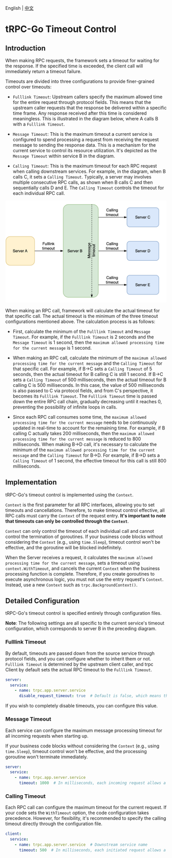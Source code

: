 English | [中文](timeout_control.zh_CN.md)

# tRPC-Go Timeout Control

## Introduction

When making RPC requests, the framework sets a timeout for waiting for the response. If the specified time is exceeded, the client call will immediately return a timeout failure.

Timeouts are divided into three configurations to provide finer-grained control over timeouts:

- `Fulllink Timeout`: Upstream callers specify the maximum allowed time for the entire request through protocol fields. This means that the upstream caller requests that the response be delivered within a specific time frame. Any response received after this time is considered meaningless. This is illustrated in the diagram below, where A calls B with a `Fulllink Timeout`.

- `Message Timeout`: This is the maximum timeout a current service is configured to spend processing a request from receiving the request message to sending the response data. This is a mechanism for the current service to control its resource utilization. It's depicted as the `Message Timeout` within service B in the diagram.

- `Calling Timeout`: This is the maximum timeout for each RPC request when calling downstream services. For example, in the diagram, when B calls C, it sets a `Calling Timeout`. Typically, a server may involves multiple consecutive RPC calls, as shown when B calls C and then sequentially calls D and E. The `Calling Timeout` controls the timeout for each individual RPC call.

![ 'timeout_control.png'](/.resources_without_git_lfs/user_guide/timeout_control/timeout_control.png)

When making an RPC call, framework will calculate the actual timeout for that specific call. The actual timeout is the minimum of the three timeout configurations mentioned above. The calculation process is as follows:

- First, calculate the minimum of the `Fulllink Timeout` and `Message Timeout`. For example, if the `Fulllink Timeout` is 2 seconds and the `Message Timeout` is 1 second, then the `maximum allowed processing time for the current message` is 1 second.

- When making an RPC call, calculate the minimum of the `maximum allowed processing time for the current message` and the `Calling Timeout` for that specific call. For example, if B->C sets a `Calling Timeout` of 5 seconds, then the actual timeout for B calling C is still 1 second. If B->C sets a `Calling Timeout` of 500 milliseconds, then the actual timeout for B calling C is 500 milliseconds. In this case, the value of 500 milliseconds is also passed to C via protocol fields, and from C's perspective, it becomes its `Fulllink Timeout`. The `Fulllink Timeout` time is passed down the entire RPC call chain, gradually decreasing until it reaches 0, preventing the possibility of infinite loops in calls.

- Since each RPC call consumes some time, the `maximum allowed processing time for the current message` needs to be continuously updated in real-time to account for the remaining time. For example, if B calling C actually takes 200 milliseconds, then the `maximum allowed processing time for the current message` is reduced to 800 milliseconds. When making B->D call, it's necessary to calculate the minimum of the `maximum allowed processing time for the current message` and the `Calling Timeout` for B->D. For example, if B->D sets a `Calling Timeout` of 1 second, the effective timeout for this call is still 800 milliseconds.

## Implementation

tRPC-Go's timeout control is implemented using the `Context`.

`Context` is the first parameter for all RPC interfaces, allowing you to set timeouts and cancellations. Therefore, to make timeout control effective, all RPC calls must carry the `Context` of the request entry. **It's important to note that timeouts can only be controlled through the `Context`**.

`Context` can only control the timeout of each individual call and cannot control the termination of goroutines. If your business code blocks without considering the `Context` (e.g., using `time.Sleep`), timeout control won't be effective, and the goroutine will be blocked indefinitely.

When the Server receives a request, it calculates the `maximum allowed processing time for the current message`, sets a timeout using `context.WithTimeout`, and cancels the current `Context` when the business processing function is complete. Therefore, if you create goroutines to execute asynchronous logic, you must not use the entry request's `Context`. Instead, use a new `Context` such as `trpc.BackgroundContext()`.

## Detailed Configuration

tRPC-Go's timeout control is specified entirely through configuration files.

**Note**: The following settings are all specific to the current service's timeout configuration, which corresponds to server B in the preceding diagram.

### Fulllink Timeout

By default, timeouts are passed down from the source service through protocol fields, and you can configure whether to inherit them or not. `Fulllink Timeout` is determined by the upstream client caller, and trpc Client by default sets the actual RPC timeout to the `Fulllink Timeout`.

```yaml
server:
  service:
    - name: trpc.app.server.service
      disable_request_timeout: true  # Default is false, which means the timeout inherits from the upstream service. Set to true to disable inheriting timeout values passed from the upstream service.
```

If you wish to completely disable timeouts, you can configure this value.

### Message Timeout

Each service can configure the maximum message processing timeout for all incoming requests when starting up.

If your business code blocks without considering the `Context` (e.g., using `time.Sleep`), timeout control won't be effective, and the processing goroutine won't terminate immediately.

```yaml
server:
  service:
    - name: trpc.app.server.service
      timeout: 1000  # In milliseconds, each incoming request allows a maximum execution time of 1000ms. Be mindful of distributing timeout times for all serial RPC calls within the current request. Default is 0, indicating no timeout is set.
```

### Calling Timeout

Each RPC call can configure the maximum timeout for the current request. If your code sets the `WithTimeout` option, the code configuration takes precedence. However, for flexibility, it's recommended to specify the calling timeout directly through the configuration file.

```yaml
client:
  service:
    - name: trpc.app.server.service  # Downstream service name
      timeout: 500  # In milliseconds, each initiated request allows a maximum timeout of 500ms. Default is 0, indicating no timeout is set, meaning it will wait indefinitely.
```
